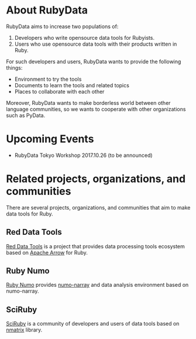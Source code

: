 # About RubyData

RubyData aims to increase two populations of:

1. Developers who write opensource data tools for Rubyists.
2. Users who use opensource data tools with their products written in Ruby.

For such developers and users, RubyData wants to provide the following things:

- Environment to try the tools
- Documents to learn the tools and related topics
- Places to collaborate with each other

Moreover, RubyData wants to make borderless world between other language communities,
so we wants to cooperate with other organizations such as PyData.

# Upcoming Events

- RubyData Tokyo Workshop 2017.10.26 (to be announced)

# Related projects, organizations, and communities

There are several projects, organizations, and communities that aim to make data tools for Ruby.

## Red Data Tools

[Red Data Tools](https://red-data-tools.github.io/) is a project that provides data processing tools ecosystem based on [Apache Arrow](https://arrow.apache.org/) for Ruby.

## Ruby Numo

[Ruby Numo](https://github.com/ruby-numo) provides [numo-narray](https://github.com/ruby-numo/narray) and data analysis environment based on numo-narray.

## SciRuby

[SciRuby](http://sciruby.com/) is a community of developers and users of data tools based on [nmatrix](http://sciruby.com/nmatrix/) library.
